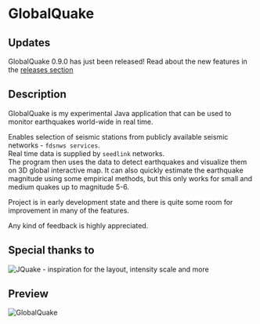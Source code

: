 # GlobalQuake

## Updates

GlobalQuake 0.9.0 has just been released! Read about the new features in the [releases section](https://github.com/xspanger3770/GlobalQuake/releases)

## Description

GlobalQuake is my experimental Java application that can be used to monitor earthquakes world-wide in real time.

Enables selection of seismic stations from publicly available seismic networks - `fdsnws services`. \
Real time data is supplied by `seedlink` networks. \
The program then uses the data to detect earthquakes and visualize them on 3D global interactive map.
It can also quickly estimate the earthquake magnitude using some empirical methods, but this only works for small and medium quakes up to magnitude 5-6.

Project is in early development state and there is quite some room for improvement in many of the features.

Any kind of feedback is highly appreciated.

## Special thanks to

![JQuake](https://jquake.net/) - inspiration for the layout, intensity scale and more
 
## Preview

![GlobalQuake](https://user-images.githubusercontent.com/100421968/232611747-0a24cf9d-a7b0-4e47-8b2f-9dc1f31d7bfd.png)
